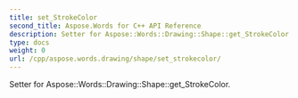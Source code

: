 ```yaml
---
title: set_StrokeColor
second_title: Aspose.Words for C++ API Reference
description: Setter for Aspose::Words::Drawing::Shape::get_StrokeColor. 
type: docs
weight: 0
url: /cpp/aspose.words.drawing/shape/set_strokecolor/
---
```


Setter for Aspose::Words::Drawing::Shape::get_StrokeColor. 

